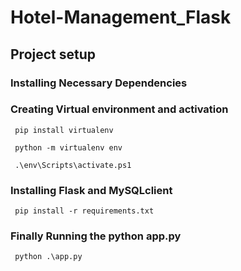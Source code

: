 # Hotel-Management_Flask

## Project setup

### Installing Necessary Dependencies

### Creating Virtual environment and activation

```
 pip install virtualenv

 python -m virtualenv env

 .\env\Scripts\activate.ps1
```

### Installing Flask and MySQLclient

```
 pip install -r requirements.txt
```

### Finally Running the python app.py

```
 python .\app.py
```
